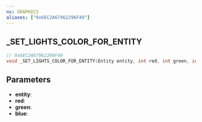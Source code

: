 ```yaml
---
ns: GRAPHICS
aliases: ["0x6EC2A67962296F49"]
---
```

## _SET_LIGHTS_COLOR_FOR_ENTITY

```c
// 0x6EC2A67962296F49
void _SET_LIGHTS_COLOR_FOR_ENTITY(Entity entity, int red, int green, int blue);
```

## Parameters
* **entity**:
* **red**:
* **green**:
* **blue**:

